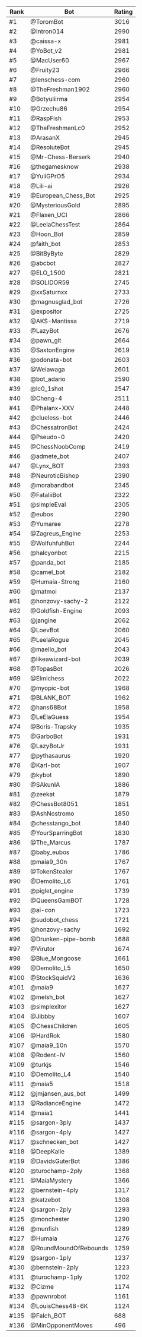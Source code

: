 Rank|Bot|Rating
---|---|---
#1|@ToromBot|3016
#2|@Intron014|2990
#3|@caissa-x|2981
#4|@YoBot_v2|2981
#5|@MacUser60|2967
#6|@Fruity23|2966
#7|@lenschess-com|2960
#8|@TheFreshman1902|2960
#9|@Botyuliirma|2954
#10|@Grzechu86|2954
#11|@RaspFish|2953
#12|@TheFreshmanLc0|2952
#13|@ArasanX|2945
#14|@ResoluteBot|2945
#15|@Mr-Chess-Berserk|2940
#16|@thegamesknow|2938
#17|@YuliGPrO5|2934
#18|@Lili-ai|2926
#19|@European_Chess_Bot|2925
#20|@MysteriousGold|2895
#21|@Flaxen_UCI|2866
#22|@LeelaChessTest|2864
#23|@Hoon_Bot|2859
#24|@faith_bot|2853
#25|@BitByByte|2829
#26|@abcbot|2827
#27|@ELO_1500|2821
#28|@SOLIDOR59|2745
#29|@xxSaturnxx|2733
#30|@magnusglad_bot|2726
#31|@expositor|2725
#32|@AKS-Mantissa|2719
#33|@LazyBot|2676
#34|@pawn_git|2664
#35|@SaxtonEngine|2619
#36|@odonata-bot|2603
#37|@Weiawaga|2601
#38|@bot_adario|2590
#39|@lc0_1shot|2547
#40|@Cheng-4|2511
#41|@Phalanx-XXV|2448
#42|@clueless-bot|2446
#43|@ChessatronBot|2424
#44|@Pseudo-0|2420
#45|@ChessNoobComp|2419
#46|@admete_bot|2407
#47|@Lynx_BOT|2393
#48|@NeuroticBishop|2390
#49|@morabandbot|2345
#50|@FataliiBot|2322
#51|@simpleEval|2305
#52|@eubos|2290
#53|@Yumaree|2278
#54|@Zagreus_Engine|2253
#55|@WolfuhfuhBot|2244
#56|@halcyonbot|2215
#57|@panda_bot|2185
#58|@camel_bot|2182
#59|@Humaia-Strong|2160
#60|@matmoi|2137
#61|@honzovy-sachy-2|2122
#62|@Goldfish-Engine|2093
#63|@jangine|2062
#64|@LoevBot|2060
#65|@LeelaRogue|2045
#66|@maello_bot|2043
#67|@likeawizard-bot|2039
#68|@TopasBot|2026
#69|@Elmichess|2022
#70|@myopic-bot|1968
#71|@BLANK_BOT|1962
#72|@hans68Bot|1958
#73|@LeElaGuess|1954
#74|@Boris-Trapsky|1935
#75|@GarboBot|1931
#76|@LazyBotJr|1931
#77|@pythasaurus|1920
#78|@Karl-bot|1907
#79|@kybot|1890
#80|@SAkunIA|1886
#81|@zeekat|1879
#82|@ChessBot8051|1851
#83|@AshNostromo|1850
#84|@chesstango_bot|1840
#85|@YourSparringBot|1830
#86|@The_Marcus|1787
#87|@baby_eubos|1786
#88|@maia9_30n|1767
#89|@TokenStealer|1767
#90|@Demolito_L6|1761
#91|@piglet_engine|1739
#92|@QueensGamBOT|1728
#93|@ai-con|1723
#94|@sudobot_chess|1721
#95|@honzovy-sachy|1692
#96|@Drunken-pipe-bomb|1688
#97|@Virutor|1674
#98|@Blue_Mongoose|1661
#99|@Demolito_L5|1650
#100|@StockSquidV2|1636
#101|@maia9|1627
#102|@melsh_bot|1627
#103|@simplexitor|1627
#104|@Jibbby|1607
#105|@ChessChildren|1605
#106|@HardRok|1580
#107|@maia9_10n|1570
#108|@Rodent-IV|1560
#109|@turkjs|1546
#110|@Demolito_L4|1540
#111|@maia5|1518
#112|@jmjansen_aus_bot|1499
#113|@RadianceEngine|1472
#114|@maia1|1441
#115|@sargon-3ply|1437
#116|@sargon-4ply|1427
#117|@schnecken_bot|1427
#118|@DeepKalle|1389
#119|@DavidsGuterBot|1386
#120|@turochamp-2ply|1368
#121|@MaiaMystery|1366
#122|@bernstein-4ply|1317
#123|@katzebot|1308
#124|@sargon-2ply|1293
#125|@monchester|1290
#126|@munfish|1289
#127|@Humaia|1276
#128|@RoundMoundOfRebounds|1259
#129|@sargon-1ply|1237
#130|@bernstein-2ply|1223
#131|@turochamp-1ply|1202
#132|@Cizme|1174
#133|@pawnrobot|1161
#134|@LouisChess48-6K|1124
#135|@Falch_BOT|688
#136|@MinOpponentMoves|496
